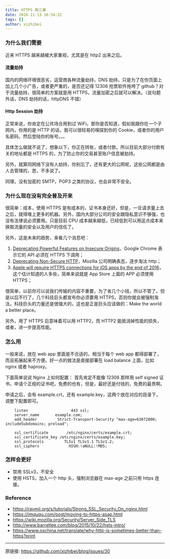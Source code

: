 ```yaml
---
title: HTTPS 两三事
date: 2016-11-13 16:54:22
tags: []
author: xizhibei
---
```

### 为什么我们需要
近来 HTTPS 越来越被大家重视，尤其是在 http2 出来之后。

#### 流量劫持
国内的网络环境很恶劣，运营商各种流量劫持，DNS 劫持，只是为了在你页面上加上几个小广告，或者更严重的，是否还记得 12306 抢票软件拖垮了 github？对于流量劫持，很简单的方案就是用 HTTPS，流量加密之后就可以解决。（说句题外话，DNS 劫持的话，httpDNS 不错）

#### Http Session 劫持
正常来说，你肯定在公共场合用到过 WiFi，那你是否知道，假如我跟你在一个子网内，你用的是 HTTP 的话，我可以很轻易的嗅探到你的 Cookie，或者你的用户名密码，然后登陆你的账号。。。

具体怎么做就不说了，想象以下，你正在转账，或者付款。所以目前大部分付款有关的地址都是 HTTPS 的，为了防止你的交易甚至账户信息被劫持。

另外，就算同网络下没有人劫持，你别忘了，还有更大的公网呢，这些公网都是由人去管理的，恩，不多说了。

同理，没有加密的 SMTP，POP3 之类的协议，也会非常不安全。

### 为什么现在没有完全普及开来
很简单：成本，使用 HTTPS 是有成本的，证书本身还好，但是，一旦请求量上去之后，就得堆上更多的机器。另外，国内大部分公司的安全跟隐私意识不够强，也没有法律说必须要用。只是目前 CPU 成本越来越低，已经低到可以用这点成本来换取流量的安全以及用户的信任了。

另外，这是未来的趋势，来看几个消息吧：
1. [Deprecating Powerful Features on Insecure Origins](https://sites.google.com/a/chromium.org/dev/Home/chromium-security/deprecating-powerful-features-on-insecure-origins)，Google Chrome 表示它的 API 必须在 HTTPS 下调用；
2. [Deprecating Non-Secure HTTP](https://blog.mozilla.org/security/2015/04/30/deprecating-non-secure-http/)，Mozilla 公司明确表态，逐步淘汰 http；
3. [Apple will require HTTPS connections for iOS apps by the end of 2016](http://techcrunch.com/2016/06/14/apple-will-require-https-connections-for-ios-apps-by-the-end-of-2016/)，这个估计知道的人多些，简单来说就是 App Store 上面的 APP 必须使用 HTTPS；

很简单，以前你可以说我们传输的内容不重要，为了省几个小钱，所以不管了。但是以后不行了，几个科技巨头都宣布你必须要用 HTTPS，否则你就会被强制淘汰。科技巨头的力量还是很强大的，这也是正是巨头应该做的：Make the world a better place。

另外，用了 HTTPS 后意味着可以用 HTTP2，而 HTTP2 能抵消掉性能的损失，或者，进一步提高性能。

### 怎么用
一般来说，放在 web app 里面是不合适的，相当于每个 web app 都得部署了，而且拓展起来不方便。好一点的做法是直接部署在 load balance 上面，比如 nginx 或者 haproxy。

下面简单说说 Nginx 上如何配置：
首先肯定不能像 12306 那样用 self signed 证书，申请个正规的证书吧，免费的也有，但是，最好还是付钱的，免费的最贵啊。

申请之后，会有 example.crt，还有 example.key，这两个放在对应的目录下，调整下配置即可。

``` 
    listen                   443 ssl;
    server_name       example.com;
    add_header         Strict-Transport-Security "max-age=63072000; includeSubdomains; preload";

    ssl_certificate        /etc/nginx/certs/example.crt;
    ssl_certificate_key /etc/nginx/certs/example.key;
    ssl_protocols         TLSv1 TLSv1.1 TLSv1.2;
    ssl_ciphers             HIGH:!aNULL:!MD5;
```

### 怎样会更好

- 禁用 SSLv3，不安全
- 使用 HSTS，加入一个 http 头，强制浏览器在 max-age 之前只用 https 连接。 


### Reference
- https://raymii.org/s/tutorials/Strong_SSL_Security_On_nginx.html
- https://imququ.com/post/moving-to-https-asap.html
- https://wiki.mozilla.org/Security/Server_Side_TLS
- http://www.barretlee.com/blog/2015/10/22/hsts-intro/
- https://www.oschina.net/translate/why-http-is-sometimes-better-than-https?print





***
原链接: https://github.com/xizhibei/blog/issues/30
